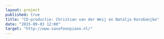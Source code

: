 ```yaml
---
layout: project
published: true
title: "CD-productie: Christian van der Weij en Natalja Korobanjko"
date: "2015-09-03 12:00"
target: "http://www.saxofoonpiano.nl/"
---
```


